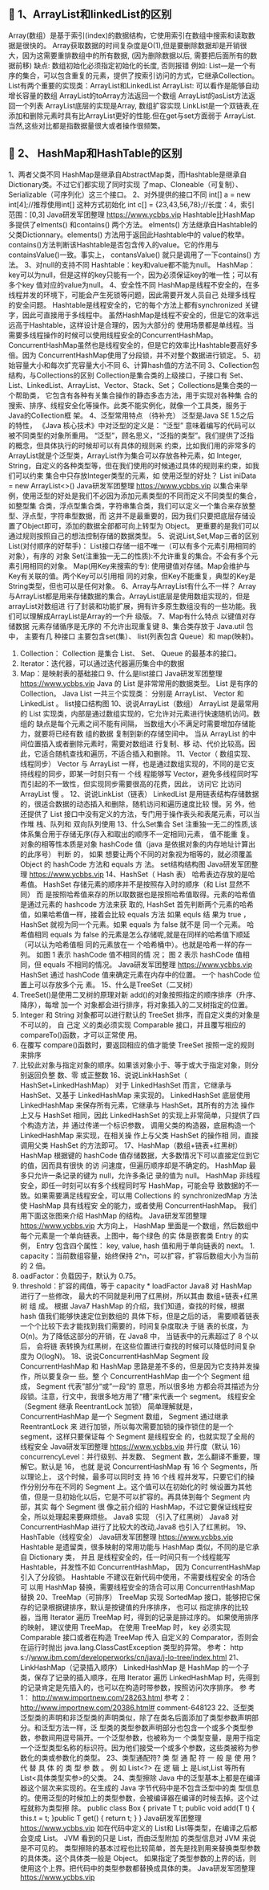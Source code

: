 ## &#127800; 1、ArrayList和linkedList的区别
Array(数组）是基于索引(index)的数据结构，它使用索引在数组中搜索和读取数据是很快的。
Array获取数据的时间复杂度是O(1),但是要删除数据却是开销很大，因为这需要重排数组中的所有数据, (因为删除数据以后, 需要把后面所有的数据前移)
缺点: 数组初始化必须指定初始化的长度, 否则报错
例如:
List—是一个有序的集合，可以包含重复的元素，提供了按索引访问的方式，它继承Collection。
List有两个重要的实现类：ArrayList和LinkedList
ArrayList: 可以看作是能够自动增长容量的数组
ArrayList的toArray方法返回一个数组
ArrayList的asList方法返回一个列表
ArrayList底层的实现是Array, 数组扩容实现
LinkList是一个双链表,在添加和删除元素时具有比ArrayList更好的性能.但在get与set方面弱于
ArrayList.当然,这些对比都是指数据量很大或者操作很频繁。

## &#127800; 2、 HashMap和HashTable的区别
1、两者父类不同
HashMap是继承自AbstractMap类，而Hashtable是继承自Dictionary类。不过它们都实现了同时实现
了map、Cloneable（可复制）、Serializable（可序列化）这三个接口。
2、对外提供的接口不同
int[] a = new int[4];//推荐使用int[] 这种方式初始化 int c[] = {23,43,56,78};//长度：4，索引范围：[0,3] Java研发军团整理 https://www.ycbbs.vip
Hashtable比HashMap多提供了elments() 和contains() 两个方法。
 elments() 方法继承自Hashtable的父类Dictionnary。elements() 方法用于返回此Hashtable中的
value的枚举。
contains()方法判断该Hashtable是否包含传入的value。它的作用与containsValue()一致。事实上，
contansValue() 就只是调用了一下contains() 方法。
3、对null的支持不同
Hashtable：key和value都不能为null。
HashMap：key可以为null，但是这样的key只能有一个，因为必须保证key的唯一性；可以有多个key
值对应的value为null。 
4、安全性不同
HashMap是线程不安全的，在多线程并发的环境下，可能会产生死锁等问题，因此需要开发人员自己
处理多线程的安全问题。
Hashtable是线程安全的，它的每个方法上都有synchronized 关键字，因此可直接用于多线程中。
虽然HashMap是线程不安全的，但是它的效率远远高于Hashtable，这样设计是合理的，因为大部分的
使用场景都是单线程。当需要多线程操作的时候可以使用线程安全的ConcurrentHashMap。
ConcurrentHashMap虽然也是线程安全的，但是它的效率比Hashtable要高好多倍。因为
ConcurrentHashMap使用了分段锁，并不对整个数据进行锁定。
5、初始容量大小和每次扩充容量大小不同
6、计算hash值的方法不同
3、Collection包结构，与Collections的区别
Collection是集合类的上级接口，子接口有 Set、List、LinkedList、ArrayList、Vector、Stack、Set；
Collections是集合类的一个帮助类， 它包含有各种有关集合操作的静态多态方法，用于实现对各种集
合的搜索、排序、线程安全化等操作。此类不能实例化，就像一个工具类，服务于Java的Collection框
架。
4、泛型常用特点 （待补充）
泛型是Java SE 1.5之后的特性， 《Java 核心技术》中对泛型的定义是：
“泛型” 意味着编写的代码可以被不同类型的对象所重用。
 “泛型”，顾名思义，“泛指的类型”。我们提供了泛指的概念，但具体执行的时候却可以有具体的规则来
约束，比如我们用的非常多的ArrayList就是个泛型类，ArrayList作为集合可以存放各种元素，如
Integer, String，自定义的各种类型等，但在我们使用的时候通过具体的规则来约束，如我们可以约束
集合中只存放Integer类型的元素，如
使用泛型的好处？
List<Integer> iniData = new ArrayList<>() Java研发军团整理 https://www.ycbbs.vip
以集合来举例，使用泛型的好处是我们不必因为添加元素类型的不同而定义不同类型的集合，如整型集
合类，浮点型集合类，字符串集合类，我们可以定义一个集合来存放整型、浮点型，字符串型数据，而
这并不是最重要的，因为我们只要把底层存储设置了Object即可，添加的数据全部都可向上转型为
Object。 更重要的是我们可以通过规则按照自己的想法控制存储的数据类型。
5、说说List,Set,Map三者的区别
List(对付顺序的好帮手)： List接口存储一组不唯一（可以有多个元素引用相同的对象），有序的
对象
Set(注重独一无二的性质):不允许重复的集合。不会有多个元素引用相同的对象。
Map(用Key来搜索的专): 使用键值对存储。Map会维护与Key有关联的值。两个Key可以引用相
同的对象，但Key不能重复，典型的Key是String类型，但也可以是任何对象。
6、Array与ArrayList有什么不一样？
Array与ArrayList都是用来存储数据的集合。ArrayList底层是使用数组实现的，但是arrayList对数组进
行了封装和功能扩展，拥有许多原生数组没有的一些功能。我们可以理解成ArrayList是Array的一个升
级版。
7、Map有什么特点
以键值对存储数据 元素存储循序是无序的 不允许出现重复键
8、集合类存放于 Java.util 包中， 主要有几 种接口
主要包含set(集）、 list(列表包含 Queue）和 map(映射)。 
1. Collection： Collection 是集合 List、 Set、 Queue 的最基本的接口。
2. Iterator：迭代器，可以通过迭代器遍历集合中的数据
3. Map：是映射表的基础接口 
9、什么是list接口
Java研发军团整理 https://www.ycbbs.vip
Java 的 List 是非常常用的数据类型。 List 是有序的 Collection。 Java List 一共三个实现类： 分别是
ArrayList、 Vector 和 LinkedList 。
list接口结构图
10、说说ArrayList（数组）
ArrayList 是最常用的 List 实现类，内部是通过数组实现的，它允许对元素进行快速随机访问。数 组的
缺点是每个元素之间不能有间隔， 当数组大小不满足时需要增加存储能力，就要将已经有数 组的数据
复制到新的存储空间中。 当从 ArrayList 的中间位置插入或者删除元素时，需要对数组进 行复制、移
动、代价比较高。因此，它适合随机查找和遍历，不适合插入和删除。 
11、Vector（ 数组实现、 线程同步）
Vector 与 ArrayList 一样，也是通过数组实现的，不同的是它支持线程的同步，即某一时刻只有一 个线
程能够写 Vector，避免多线程同时写而引起的不一致性，但实现同步需要很高的花费，因此， 访问它
比访问 ArrayList 慢 。
12、说说LinkList（链表）
LinkedList 是用链表结构存储数据的，很适合数据的动态插入和删除，随机访问和遍历速度比较 慢。另
外，他还提供了 List 接口中没有定义的方法，专门用于操作表头和表尾元素，可以当作堆 栈、队列和
双向队列使用 
13、什么Set集合
Set 注重独一无二的性质,该体系集合用于存储无序(存入和取出的顺序不一定相同)元素， 值不能重 复。
对象的相等性本质是对象 hashCode 值（java 是依据对象的内存地址计算出的此序号） 判断 的， 如果
想要让两个不同的对象视为相等的，就必须覆盖 Object 的 hashCode 方法和 equals 方 法。 
set结构结构图
Java研发军团整理 https://www.ycbbs.vip
14、HashSet（ Hash 表）
哈希表边存放的是哈希值。 HashSet 存储元素的顺序并不是按照存入时的顺序（和 List 显然不 同） 而
是按照哈希值来存的所以取数据也是按照哈希值取得。元素的哈希值是通过元素的 hashcode 方法来获
取的, HashSet 首先判断两个元素的哈希值，如果哈希值一样，接着会比较 equals 方法 如果 equls 结
果为 true ， HashSet 就视为同一个元素。如果 equals 为 false 就不是 同一个元素。 哈希值相同
equals 为 false 的元素是怎么存储呢,就是在同样的哈希值下顺延（可以认为哈希值相 同的元素放在一
个哈希桶中）。也就是哈希一样的存一列。 如图 1 表示 hashCode 值不相同的情 况； 图 2 表示
hashCode 值相同，但 equals 不相同的情况。 
Java研发军团整理 https://www.ycbbs.vip
HashSet 通过 hashCode 值来确定元素在内存中的位置。 一个 hashCode 位置上可以存放多个元 素。 
15、什么是TreeSet（二叉树）
1. TreeSet()是使用二叉树的原理对新 add()的对象按照指定的顺序排序（升序、降序），每增 加一个
对象都会进行排序，将对象插入的二叉树指定的位置。
2. Integer 和 String 对象都可以进行默认的 TreeSet 排序，而自定义类的对象是不可以的， 自 己定
义的类必须实现 Comparable 接口，并且覆写相应的 compareTo()函数，才可以正常使 用。
3. 在覆写 compare()函数时，要返回相应的值才能使 TreeSet 按照一定的规则来排序
4. 比较此对象与指定对象的顺序。如果该对象小于、等于或大于指定对象，则分别返回负整 数、零
或正整数 
16、说说LinkHashSet（ HashSet+LinkedHashMap）
对于 LinkedHashSet 而言，它继承与 HashSet、又基于 LinkedHashMap 来实现的。 LinkedHashSet
底层使用 LinkedHashMap 来保存所有元素，它继承与 HashSet，其所有的方法 操作上又与 HashSet
相同，因此 LinkedHashSet 的实现上非常简单，只提供了四个构造方法，并 通过传递一个标识参数，
调用父类的构造器，底层构造一个 LinkedHashMap 来实现，在相关操 作上与父类 HashSet 的操作相
同，直接调用父类 HashSet 的方法即可。 
17、HashMap（数组+链表+红黑树）
HashMap 根据键的 hashCode 值存储数据，大多数情况下可以直接定位到它的值，因而具有很快 的访
问速度，但遍历顺序却是不确定的。 HashMap 最多只允许一条记录的键为 null，允许多条记 录的值为
null。 HashMap 非线程安全，即任一时刻可以有多个线程同时写 HashMap，可能会导 致数据的不一
致。如果需要满足线程安全，可以用 Collections 的 synchronizedMap 方法使 HashMap 具有线程安
全的能力，或者使用 ConcurrentHashMap。 我们用下面这张图来介绍 HashMap 的结构。 
Java研发军团整理 https://www.ycbbs.vip
大方向上， HashMap 里面是一个数组，然后数组中每个元素是一个单向链表。上图中，每个绿色 的实
体是嵌套类 Entry 的实例， Entry 包含四个属性： key, value, hash 值和用于单向链表的 next。 1. capacity：当前数组容量，始终保持 2^n，可以扩容，扩容后数组大小为当前的 2 倍。
2. oadFactor：负载因子，默认为 0.75。 
3. threshold：扩容的阈值，等于 capacity * loadFactor 
Java8 对 HashMap 进行了一些修改， 最大的不同就是利用了红黑树，所以其由 数组+链表+红黑 树 组
成。 根据 Java7 HashMap 的介绍，我们知道，查找的时候，根据 hash 值我们能够快速定位到数组的
具体下标，但是之后的话， 需要顺着链表一个个比较下去才能找到我们需要的，时间复杂度取决 于链
表的长度，为 O(n)。为了降低这部分的开销，在 Java8 中， 当链表中的元素超过了 8 个以后， 会将链
表转换为红黑树，在这些位置进行查找的时候可以降低时间复杂度为 O(logN)。 
18、说说ConcurrentHashMap
Segment 段 
ConcurrentHashMap 和 HashMap 思路是差不多的，但是因为它支持并发操作，所以要复杂一 些。整
个 ConcurrentHashMap 由一个个 Segment 组成， Segment 代表”部分“或”一段“的 意思，所以很多地
方都会将其描述为分段锁。注意，行文中，我很多地方用了“槽”来代表一个 segment。 
线程安全（Segment 继承 ReentrantLock 加锁） 
简单理解就是， ConcurrentHashMap 是一个 Segment 数组， Segment 通过继承 ReentrantLock 来
进行加锁，所以每次需要加锁的操作锁住的是一个 segment，这样只要保证每 个 Segment 是线程安全
的，也就实现了全局的线程安全 
Java研发军团整理 https://www.ycbbs.vip
并行度（默认 16） 
concurrencyLevel：并行级别、并发数、 Segment 数，怎么翻译不重要，理解它。默认是 16， 也就
是说 ConcurrentHashMap 有 16 个 Segments，所以理论上， 这个时候，最多可以同时支 持 16 个线
程并发写，只要它们的操作分别分布在不同的 Segment 上。这个值可以在初始化的时 候设置为其他
值，但是一旦初始化以后，它是不可以扩容的。再具体到每个 Segment 内部，其实 每个 Segment 很
像之前介绍的 HashMap，不过它要保证线程安全，所以处理起来要麻烦些。 
Java8 实现 （引入了红黑树） 
Java8 对 ConcurrentHashMap 进行了比较大的改动,Java8 也引入了红黑树。 
19、HashTable（线程安全）
Java研发军团整理 https://www.ycbbs.vip
Hashtable 是遗留类，很多映射的常用功能与 HashMap 类似，不同的是它承自 Dictionary 类， 并且
是线程安全的，任一时间只有一个线程能写 Hashtable，并发性不如 ConcurrentHashMap， 因为
ConcurrentHashMap 引入了分段锁。 Hashtable 不建议在新代码中使用，不需要线程安全 的场合可
以用 HashMap 替换，需要线程安全的场合可以用 ConcurrentHashMap 替换 
20、TreeMap（可排序）
TreeMap 实现 SortedMap 接口，能够把它保存的记录根据键排序，默认是按键值的升序排序， 也可以
指定排序的比较器，当用 Iterator 遍历 TreeMap 时，得到的记录是排过序的。 如果使用排序的映射，
建议使用 TreeMap。 在使用 TreeMap 时， key 必须实现 Comparable 接口或者在构造 TreeMap 传入
自定义的 Comparator，否则会在运行时抛出 java.lang.ClassCastException 类型的异常。 参考： http
s://www.ibm.com/developerworks/cn/java/j-lo-tree/index.html 
21、LinkHashMap（记录插入顺序）
LinkedHashMap 是 HashMap 的一个子类，保存了记录的插入顺序，在用 Iterator 遍历
LinkedHashMap 时，先得到的记录肯定是先插入的，也可以在构造时带参数，按照访问次序排序。 参 考 1： http://www.importnew.com/28263.html 参考 2： http://www.importnew.com/20386.html#
comment-648123 
22、泛型类
泛型类的声明和非泛型类的声明类似，除了在类名后面添加了类型参数声明部分。和泛型方法一样，泛
型类的类型参数声明部分也包含一个或多个类型参数，参数间用逗号隔开。一个泛型参数，也被称为一
个类型变量，是用于指定一个泛型类型名称的标识符。因为他们接受一个或多个参数，这些类被称为参
数化的类或参数化的类型。 
23、类型通配符? 类 型 通 配 符 一 般 是 使 用 ? 代 替 具 体 的 类 型 参 数 。 例 如 List<?> 在 逻 辑 上 是List,List 等所有
List<具体类型实参>的父类。 
24、类型擦除
Java 中的泛型基本上都是在编译器这个层次来实现的。在生成的 Java 字节代码中是不包含泛型中的类
型信息的。使用泛型的时候加上的类型参数，会被编译器在编译的时候去掉。这个过程就称为类型擦
除。
public class Box<T> { private T t; public void add(T t) { this.t = t; }public T get() { return t; } } Java研发军团整理 https://www.ycbbs.vip
如在代码中定义的 List和 List等类型，在编译之后都会变成 List。 JVM 看到的只是 List，而由泛型附加
的类型信息对 JVM 来说是不可见的。
类型擦除的基本过程也比较简单，首先是找到用来替换类型参数的具体类。这个具体类一般是 Object。
如果指定了类型参数的上界的话，则使用这个上界。把代码中的类型参数都替换成具体的类。 
Java研发军团整理 https://www.ycbbs.vip